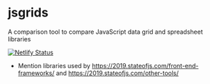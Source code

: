 # jsgrids

A comparison tool to compare JavaScript data grid and spreadsheet libraries

[![Netlify Status](https://api.netlify.com/api/v1/badges/9fac2029-7e64-40b6-855b-f4df15d2f54d/deploy-status)](https://app.netlify.com/sites/jsgrids/deploys)

- Mention libraries used by https://2019.stateofjs.com/front-end-frameworks/ and https://2019.stateofjs.com/other-tools/
